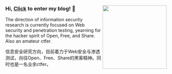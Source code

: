 ### Hi, [Click](https://www.zjun.info) to enter my blog! 👋          <img align='right' src="https://profile-counter.glitch.me/z1un/count.svg" width="200">

The direction of information security research is currently focused on Web security and penetration testing, yearning for the hacker spirit of Open, Free, and Share. Also an amateur ctfer.

信息安全研究方向，目前着力于Web安全与渗透测试，向往Open、Free、Share的黑客精神。同时也是一名业余ctfer。

